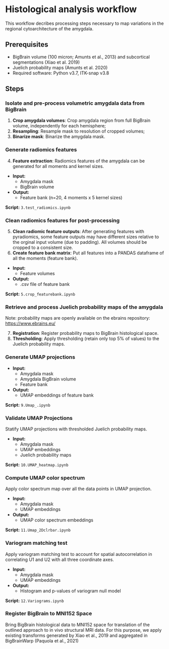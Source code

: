 # Histological analysis workflow

This workflow decribes processing steps necessary to map variations in the regional cytoarchitecture of the amygdala.

## Prerequisites

- BigBrain volume (100 micron; Amunts et al., 2013) and subcortical segmentations (Xiao et al. 2019)
- Juelich probability maps (Amunts et al. 2020)
- Required software: Python v3.7, ITK-snap v3.8

## Steps

### Isolate and pre-process volumetric amygdala data from BigBrain

1. **Crop amygdala volumes**: Crop amygdala region from full BigBrain volume, independently for each hemisphere;
2. **Resampling**: Resample mask to resolution of cropped volumes;
3. **Binarize mask**: Binarize the amygdala mask.

### Generate radiomics features

4. **Feature extraction**: Radiomics features of the amygdala can be generated for all moments and kernel sizes.

- **Input:** 
  - Amygdala mask
  - BigBrain volume
- **Output:** 
  - Feature bank (n=20, 4 moments x 5 kernel sizes)
 
**Script:** `3.test_radiomics.ipynb`

### Clean radiomics features for post-processing

5. **Clean radiomic feature outputs**: After generating features with pyradiomics, some feature outputs may have different sizes relative to the orginal input volume (due to padding). All volumes should be cropped to a consistent size.
6. **Create feature bank matrix**: Put all features into a PANDAS dataframe of all the moments (feature bank).

- **Input:** 
  - Feature volumes
- **Output:** 
  - .csv file of feature bank

**Script:** `5.crop_featurebank.ipynb`

### Retrieve and process Juelich probability maps of the amygdala

Note: probability maps are openly available on the ebrains repository: https://www.ebrains.eu/ 

7. **Registration**: Register probability maps to BigBrain histological space.
8. **Thresholding**: Apply thresholding (retain only top 5% of values) to the Juelich probability maps.

### Generate UMAP projections

- **Input:** 
  - Amygdala mask
  - Amygdala BigBrain volume
  - Feature bank
- **Output:** 
  - UMAP embeddings of feature bank
  
**Script:** `9.Umap_.ipynb`

### Validate UMAP Projections

Statify UMAP projections with thresholded Juelich probability maps.

- **Input:** 
  - Amygdala mask
  - UMAP embeddings
  - Juelich probability maps

**Script:** `10.UMAP_heatmap.ipynb`

### Compute UMAP color spectrum

Apply color spectrum map over all the data points in UMAP projection.

- **Input:** 
  - Amygdala mask
  - UMAP embeddings
- **Output:** 
  - UMAP color spectrum embeddings

**Script:** `11.Umap_2Dclrbar.ipynb`

### Variogram matching test

Apply variogram matching test to account for spatial autocorrelation in correlating U1 and U2 with all three coordinate axes.

- **Input:** 
  - Amygdala mask
  - UMAP embeddings
- **Output:** 
  - Histogram and p-values of variogram null model

**Script:** `12.Variograms.ipynb`

### Register BigBrain to MNI152 Space

Bring BigBrain histological data to MNI152 space for translation of the outlined approach to in vivo structural MRI data. For this purpose, we apply existing transforms generated by Xiao et al., 2019 and aggregated in BigBrainWarp (Paquola et al., 2021)
